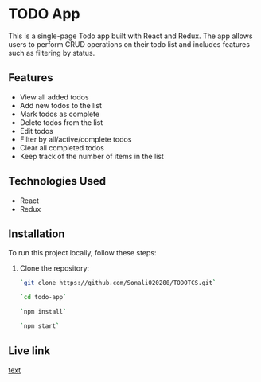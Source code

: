 # TODO App

This is a single-page Todo app built with React and Redux. The app allows users to perform CRUD operations on their todo list and includes features such as filtering by status.

## Features

- View all added todos
- Add new todos to the list
- Mark todos as complete
- Delete todos from the list
- Edit todos
- Filter by all/active/complete todos
- Clear all completed todos
- Keep track of the number of items in the list

## Technologies Used

- React
- Redux


## Installation

To run this project locally, follow these steps:

1. Clone the repository:

   ```bash
   `git clone https://github.com/Sonali020200/TODOTCS.git`

   `cd todo-app`

   `npm install`

   `npm start`

## Live link
[text](https://todotcs.vercel.app/)